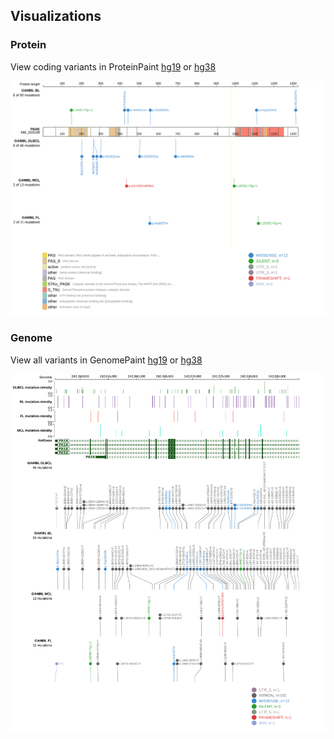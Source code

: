 ## Visualizations
### Protein
View coding variants in ProteinPaint [hg19](https://morinlab.github.io/LLMPP/GAMBL/PASK_protein.html)  or [hg38](https://morinlab.github.io/LLMPP/GAMBL/PASK_protein_hg38.html)

![](images/proteinpaint/PASK_NM_015148.svg)

### Genome
View all variants in GenomePaint [hg19](https://morinlab.github.io/LLMPP/GAMBL/PASK.html)  or [hg38](https://morinlab.github.io/LLMPP/GAMBL/PASK_hg38.html)

![](images/proteinpaint/PASK.svg)

